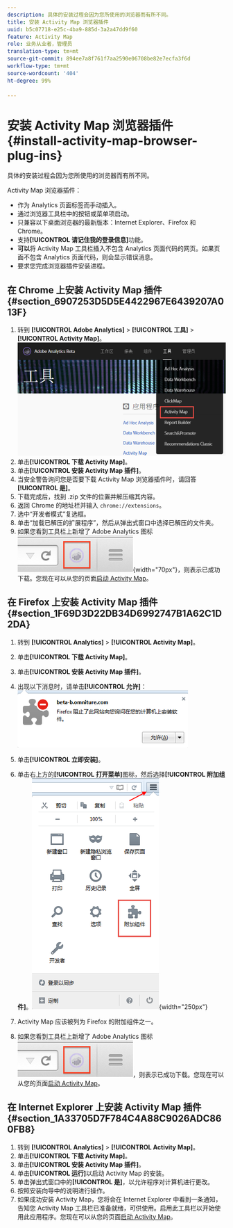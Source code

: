 ```yaml
---
description: 具体的安装过程会因为您所使用的浏览器而有所不同。
title: 安装 Activity Map 浏览器插件
uuid: b5c07718-e25c-4ba9-885d-3a2a47dd9f60
feature: Activity Map
role: 业务从业者，管理员
translation-type: tm+mt
source-git-commit: 894ee7a8f761f7aa2590e06708be82e7ecfa3f6d
workflow-type: tm+mt
source-wordcount: '404'
ht-degree: 99%

---
```



# 安装 Activity Map 浏览器插件{#install-activity-map-browser-plug-ins}

具体的安装过程会因为您所使用的浏览器而有所不同。

Activity Map 浏览器插件：

* 作为 Analytics 页面标签而手动插入。
* 通过浏览器工具栏中的按钮或菜单项启动。
* 只兼容以下桌面浏览器的最新版本：Internet Explorer、Firefox 和 Chrome。
* 支持&#x200B;**[!UICONTROL 请记住我的登录信息]**&#x200B;功能。
* **可以**&#x200B;将 Activity Map 工具栏插入不包含 Analytics 页面代码的网页。如果页面不包含 Analytics 页面代码，则会显示错误消息。
* 要求您完成浏览器插件安装进程。

## 在 Chrome 上安装 Activity Map 插件 {#section_6907253D5D5E4422967E6439207A013F}

1. 转到 **[!UICONTROL Adobe Analytics]** > **[!UICONTROL 工具]** > **[!UICONTROL Activity Map]**。![](assets/install_am.png)
1. 单击&#x200B;**[!UICONTROL 下载 Activity Map]**。
1. 单击&#x200B;**[!UICONTROL 安装 Activity Map 插件]**。
1. 当安全警告询问您是否要下载 Activity Map 浏览器插件时，请回答&#x200B;**[!UICONTROL 是]**。
1. 下载完成后，找到 .zip 文件的位置并解压缩其内容。
1. 返回 Chrome 的地址栏并输入 `chrome://extensions`。
1. 选中“开发者模式”复选框。
1. 单击“加载已解压的扩展程序”，然后从弹出式窗口中选择已解压的文件夹。
1. 如果您看到工具栏上新增了 Adobe Analytics 图标 ![](assets/an_icon.png){width=&quot;70px&quot;}，则表示已成功下载。您现在可以从您的页面[启动 Activity Map](/help/analyze/activity-map/activitymap-getting-started/activitymap-getting-started-users/activitymap-launch.md)。

## 在 Firefox 上安装 Activity Map 插件 {#section_1F69D3D22DB34D6992747B1A62C1D2DA}

1. 转到 **[!UICONTROL Analytics]** > **[!UICONTROL Activity Map]**。

1. 单击&#x200B;**[!UICONTROL 下载 Activity Map]**。
1. 单击&#x200B;**[!UICONTROL 安装 Activity Map 插件]**。
1. 出现以下消息时，请单击&#x200B;**[!UICONTROL 允许]**：![](assets/firefox_install2.png)
1. 单击&#x200B;**[!UICONTROL 立即安装]**。
1. 单击右上方的&#x200B;**[!UICONTROL 打开菜单]**&#x200B;图标，然后选择&#x200B;**[!UICONTROL 附加组件]**。![](assets/firefox_install3.png){width=&quot;250px&quot;}
1. Activity Map 应该被列为 Firefox 的附加组件之一。
1. 如果您看到工具栏上新增了 Adobe Analytics 图标 ![](assets/an_icon.png)，则表示已成功下载。您现在可以从您的页面[启动 Activity Map](/help/analyze/activity-map/activitymap-getting-started/activitymap-getting-started-users/activitymap-launch.md)。

## 在 Internet Explorer 上安装 Activity Map 插件 {#section_1A33705D7F784C4A88C9026ADC860FB8}

1. 转到 **[!UICONTROL Analytics]** > **[!UICONTROL Activity Map]**。
1. 单击&#x200B;**[!UICONTROL 下载 Activity Map]**。
1. 单击&#x200B;**[!UICONTROL 安装 Activity Map 插件]**。
1. 单击&#x200B;**[!UICONTROL 运行]**&#x200B;以启动 Activity Map 的安装。
1. 单击弹出式窗口中的&#x200B;**[!UICONTROL 是]**，以允许程序对计算机进行更改。
1. 按照安装向导中的说明进行操作。
1. 如果成功安装 Activity Map，您将会在 Internet Explorer 中看到一条通知，告知您 Activity Map 工具栏已准备就绪，可供使用。启用此工具栏以开始使用此应用程序。您现在可以从您的页面[启动 Activity Map](/help/analyze/activity-map/activitymap-getting-started/activitymap-getting-started-users/activitymap-launch.md)。
